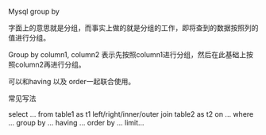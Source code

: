 Mysql group by

字面上的意思就是分组，而事实上做的就是分组的工作，即将查到的数据按照列的值进行分组。

Group by column1, column2 表示先按照column1进行分组，然后在此基础上按照column2再进行分组。

可以和having 以及 order一起联合使用。

常见写法

select ... from table1 as t1 left/right/inner/outer join table2 as t2 on ... where ... group by ... having ... order by ... limit...



